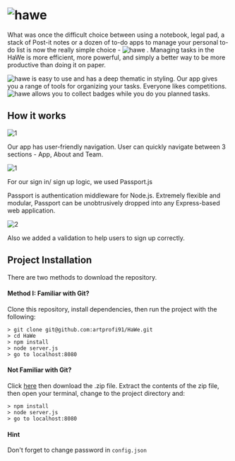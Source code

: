 # ![hawe](https://user-images.githubusercontent.com/28790452/31577119-739b3c1a-b0ce-11e7-8493-97b31fd9a881.png)

What was once the difficult choice between using a notebook, legal pad, a stack of Post-it notes or a dozen of to-do apps to manage your personal to-do list is now the really simple choice - ![hawe](https://user-images.githubusercontent.com/28790452/31577131-9d82d6d2-b0ce-11e7-8553-c5485eeff890.png)
.
Managing tasks in the HaWe is more efficient, more powerful, and simply a better way to be more productive than doing it on paper.

![hawe](https://user-images.githubusercontent.com/28790452/31577131-9d82d6d2-b0ce-11e7-8553-c5485eeff890.png)
 is easy to use and has a deep thematic in styling.
Our app gives you a range of tools for organizing your tasks.
Everyone likes competitions. ![hawe](https://user-images.githubusercontent.com/28790452/31577131-9d82d6d2-b0ce-11e7-8553-c5485eeff890.png)
 allows you to collect badges while you do you planned tasks.

## How it works
![1](https://user-images.githubusercontent.com/28790452/31577395-0cc32674-b0d3-11e7-9be4-2258616ec89c.gif)

Our app has user-friendly navigation. User can quickly navigate between 3 sections - App, About and Team.

![1](https://user-images.githubusercontent.com/28790452/31577494-2d132e40-b0d5-11e7-9c39-67600a64c89c.gif)

For our sign in/ sign up logic, we used Passport.js

Passport is authentication middleware for Node.js. Extremely flexible and modular, Passport can be unobtrusively dropped into any Express-based web application. 

![2](https://user-images.githubusercontent.com/28790452/31577533-fb77343e-b0d5-11e7-9692-c0a9c2a820ab.gif)

Also we added a validation to help users to sign up correctly.
 

## Project Installation

There are two methods to download the repository.

#### Method I: Familiar with Git?

Clone this repository, install dependencies, then run the project with the following:

```
> git clone git@github.com:artprofi91/HaWe.git
> cd HaWe
> npm install
> node server.js
> go to localhost:8080
```

#### Not Familiar with Git?

Click [here](https://github.com/artprofi91/HaWe) then download the .zip file. Extract the contents of the zip file, then open your terminal, change to the project directory and:

```
> npm install
> node server.js
> go to localhost:8080
```

#### Hint

Don't forget to change password in `config.json`